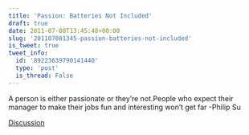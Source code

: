 ```yaml
---
title: 'Passion: Batteries Not Included'
draft: true
date: 2011-07-08T13:45:48+00:00
slug: '201107081345-passion-batteries-not-included'
is_tweet: true
tweet_info:
  id: '89223639790141440'
  type: 'post'
  is_thread: False
---
```




A person is either passionate or they’re not.People who expect their manager to make their jobs fun and interesting won’t get far -Philip Su

[Discussion](https://x.com/sytelus/status/89223639790141440)
